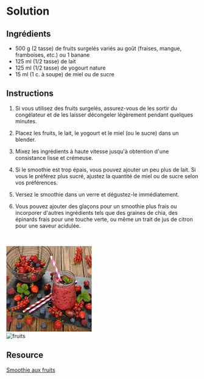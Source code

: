 # Solution

## Ingrédients
- 500 g (2 tasse) de fruits surgelés variés au goût (fraises, mangue, framboises, etc.) ou 1 banane
- 125 ml (1/2 tasse) de lait
- 125 ml (1/2 tasse) de yogourt nature
- 15 ml (1 c. à soupe) de miel ou de sucre

## Instructions

1. Si vous utilisez des fruits surgelés, assurez-vous de les sortir du congélateur et de les laisser décongeler légèrement pendant quelques minutes.

2. Placez les fruits, le lait, le yogourt et le miel (ou le sucre) dans un blender.

3. Mixez les ingrédients à haute vitesse jusqu'à obtention d'une consistance lisse et crémeuse.

4. Si le smoothie est trop épais, vous pouvez ajouter un peu plus de lait. Si vous le préférez plus sucré, ajustez la quantité de miel ou de sucre selon vos préférences.

5. Versez le smoothie dans un verre et dégustez-le immédiatement.

6. Vous pouvez ajouter des glaçons pour un smoothie plus frais ou incorporer d'autres ingrédients tels que des graines de chia, des épinards frais pour une touche verte, ou même un trait de jus de citron pour une saveur acidulée.

<br>

![juice](../images/fruit.png)<br>
![fruits](https://assets.afcdn.com/recipe/20160321/21168_w1024h768c1cx2677cy1784.jpg)

## Resource
[Smoothie aux fruits](https://www.ricardocuisine.com/recettes/5031-smoothie-aux-fruits)


